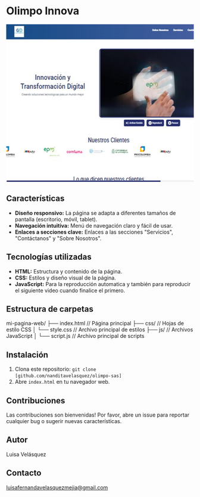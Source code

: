 # Olimpo Innova

<div align="center">
   <img src="IMG/pagina-inicio.jpg" width="580" height="423">
</div>


## Características

* **Diseño responsivo:** La página se adapta a diferentes tamaños de pantalla (escritorio, móvil, tablet).
* **Navegación intuitiva:** Menú de navegación claro y fácil de usar.
* **Enlaces a secciones clave:** Enlaces a las secciones "Servicios", "Contáctanos" y "Sobre Nosotros".


## Tecnologías utilizadas

* **HTML:** Estructura y contenido de la página.
* **CSS:** Estilos y diseño visual de la página.
* **JavaScript:** Para la reproducción automatica y también para reproducir el siguiente video cuando finalice el primero.

## Estructura de carpetas


mi-pagina-web/
├── index.html       // Página principal
├── css/             // Hojas de estilo CSS
│   └── style.css    // Archivo principal de estilos
├── js/              // Archivos JavaScript
│   └── script.js    // Archivo principal de scripts


## Instalación

1. Clona este repositorio: `git clone [github.com/nanditavelasquez/olimpo-sas]`
2. Abre `index.html` en tu navegador web.

## Contribuciones

Las contribuciones son bienvenidas! Por favor, abre un issue para reportar cualquier bug o sugerir nuevas características.

## Autor

Luisa Velásquez

## Contacto

luisafernandavelasquezmejia@gmail.com